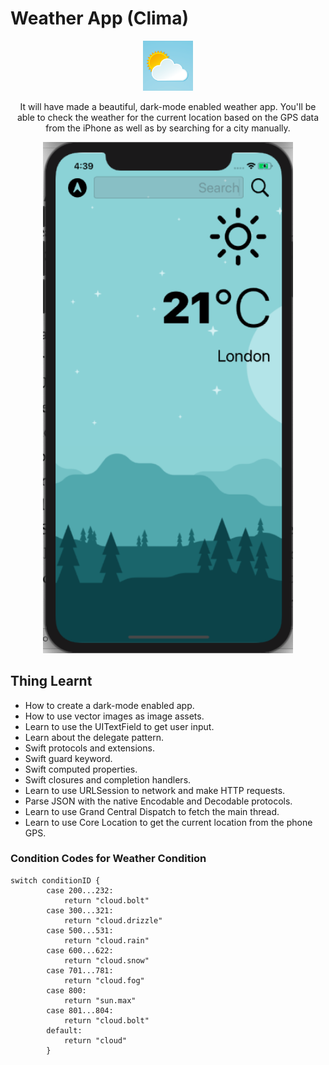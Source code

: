 


#  Weather App (Clima)
<p align="center">
  <a href="https://github.com/alexanderritik/Destination">
    <img src="https://github.com/alexanderritik/Weather-App/blob/master/Clima/Assets.xcassets/AppIcon.appiconset/1024.png" alt="Logo" width="80" height="80">
  </a>
  <p align="center">
  It will have made a beautiful, dark-mode enabled weather app. You'll be able to check the weather for the current location based on the GPS data from the iPhone as well as by searching for a city manually. 
  </p>
</p>

<p align="center">
<img src= "https://github.com/alexanderritik/Weather-App/blob/master/Screenshot%202020-08-18%20at%204.39.37%20AM.png" width="400" >
</p>


## Thing Learnt

* How to create a dark-mode enabled app.
* How to use vector images as image assets.
* Learn to use the UITextField to get user input. 
* Learn about the delegate pattern.
* Swift protocols and extensions. 
* Swift guard keyword. 
* Swift computed properties.
* Swift closures and completion handlers.
* Learn to use URLSession to network and make HTTP requests.
* Parse JSON with the native Encodable and Decodable protocols. 
* Learn to use Grand Central Dispatch to fetch the main thread.
* Learn to use Core Location to get the current location from the phone GPS. 

### Condition Codes for Weather Condition
```
switch conditionID {
        case 200...232:
            return "cloud.bolt"
        case 300...321:
            return "cloud.drizzle"
        case 500...531:
            return "cloud.rain"
        case 600...622:
            return "cloud.snow"
        case 701...781:
            return "cloud.fog"
        case 800:
            return "sun.max"
        case 801...804:
            return "cloud.bolt"
        default:
            return "cloud"
        }
```

